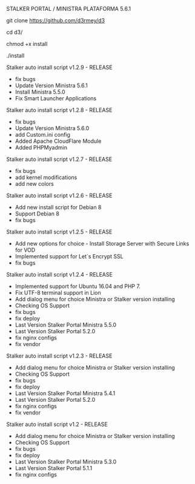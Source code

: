 
STALKER PORTAL / MINISTRA PLATAFORMA 5.6.1



git clone https://github.com/d3rmey/d3

cd d3/

chmod +x install

./install




Stalker auto install script v1.2.9 - RELEASE
  * fix bugs
  * Update Version Ministra 5.6.1
  * Install Ministra 5.5.0
  * Fix Smart Launcher Applications

Stalker auto install script v1.2.8 - RELEASE
  * fix bugs
  * Update Version Ministra 5.6.0
  * add Custom.ini config
  * Added Apache CloudFlare Module
  * Added PHPMyadmin   

Stalker auto install script v1.2.7 - RELEASE
  * fix bugs
  * add kernel modifications
  * add new colors


Stalker auto install script v1.2.6 - RELEASE
  * Add new install script for Debian 8
  * Support Debian 8
  * fix bugs

Stalker auto install script v1.2.5 - RELEASE
  * Add new options for choice - Install Storage Server with Secure Links for VOD
  * Implemented support for Let`s Encrypt SSL
  * fix bugs


Stalker auto install script v1.2.4 - RELEASE

  * Implemented support for Ubuntu 16.04 and PHP 7.
  * Fix UTF-8 terminal support in Lion
  * Add dialog menu for choice Ministra or Stalker version installing
  * Checking OS Support
  * fix bugs
  * fix deploy
  * Last Version Stalker Portal Ministra 5.5.0
  * Last Version Stalker Portal 5.2.0
  * fix nginx configs
  * fix vendor

Stalker auto install script v1.2.3 - RELEASE

  * Add dialog menu for choice Ministra or Stalker version installing
  * Checking OS Support
  * fix bugs
  * fix deploy
  * Last Version Stalker Portal Ministra 5.4.1
  * Last Version Stalker Portal 5.2.0
  * fix nginx configs
  * fix vendor 


Stalker auto install script v1.2 - RELEASE
  
  * Add dialog menu for choice Ministra or Stalker version installing
  * Checking OS Support
  * fix bugs
  * fix deploy
  * Last Version Stalker Portal Ministra 5.3.0
  * Last Version Stalker Portal 5.1.1
  * fix nginx configs
  


